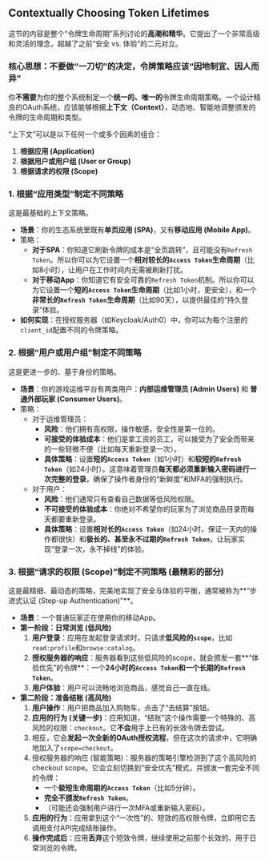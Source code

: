 ## Contextually Choosing Token Lifetimes

这节的内容是整个“令牌生命周期”系列讨论的**高潮和精华**。它提出了一个非常高级和灵活的理念，超越了之前“安全 vs. 体验”的二元对立。

### 核心思想：不要做“一刀切”的决定，令牌策略应该“因地制宜、因人而异”

你**不需要**为你的整个系统制定一个**统一的、唯一的**令牌生命周期策略。一个设计精良的OAuth系统，应该能够根据**上下文（Context）**，动态地、智能地调整颁发的令牌的生命周期和类型。

“上下文”可以是以下任何一个或多个因素的组合：

1. **根据应用 (Application)**
2. **根据用户或用户组 (User or Group)**
3. **根据请求的权限 (Scope)**

### 1. 根据“应用类型”制定不同策略

这是最基础的上下文策略。

- **场景**：你的生态系统里既有**单页应用 (SPA)**，又有**移动应用 (Mobile App)**。
- 策略：
  - **对于SPA**：你知道它刷新令牌的成本是“全页跳转”，且可能没有`Refresh Token`。所以你可以为它设置一个**相对较长的`Access Token`生命周期**（比如8小时），让用户在工作时间内无需被刷新打扰。
  - **对于移动App**：你知道它有安全可靠的`Refresh Token`机制。所以你可以为它设置一个**短的`Access Token`生命周期**（比如1小时，更安全），和一个**非常长的`Refresh Token`生命周期**（比如90天），以提供最佳的“持久登录”体验。
- **如何实现**：在授权服务器（如Keycloak/Auth0）中，你可以为每个注册的`client_id`配置不同的令牌策略。

### 2. 根据“用户或用户组”制定不同策略

这是更进一步的、基于身份的策略。

- **场景**：你的游戏运维平台有两类用户：**内部运维管理员 (Admin Users)** 和 **普通外部玩家 (Consumer Users)**。
- 策略：
  - 对于运维管理员：
    - **风险**：他们拥有高权限，操作敏感，安全性是第一位的。
    - **可接受的体验成本**：他们是拿工资的员工，可以接受为了安全而带来的一些轻微不便（比如每天重新登录一次）。
    - **具体策略**：设置**短的`Access Token`**（如1小时）和**较短的`Refresh Token`**（如24小时）。这意味着管理员**每天都必须重新输入密码进行一次完整的登录**，确保了操作者身份的“新鲜度”和MFA的强制执行。
  - 对于用户：
    - **风险**：他们通常只有查看自己数据等低风险权限。
    - **不可接受的体验成本**：你绝对不希望你的玩家为了浏览商品目录而每天都要重新登录。
    - **具体策略**：设置**相对长的`Access Token`**（如24小时，保证一天内的操作都很快）和**极长的、甚至永不过期的`Refresh Token`**，让玩家实现“登录一次，永不掉线”的体验。

### 3. 根据“请求的权限 (Scope)”制定不同策略 (最精彩的部分)

这是最精细、最动态的策略，完美地实现了安全与体验的平衡，通常被称为**“步进式认证 (Step-up Authentication)”**。

- **场景**：一个普通玩家正在使用你的移动App。
- **第一阶段：日常浏览 (低风险)**
  1. **用户登录**：应用在发起登录请求时，只请求**低风险的`scope`**，比如`read:profile`和`browse:catalog`。
  2. **授权服务器的响应**：服务器看到这些低风险的scope，就会颁发一套**“体验优先”的令牌**：一个**24小时的`Access Token`**和一个**长期的`Refresh Token`**。
  3. **用户体验**：用户可以流畅地浏览商品，感觉自己一直在线。
- **第二阶段：准备结账 (高风险)**
  1. **用户操作**：用户把商品加入购物车，点击了“去结算”按钮。
  2. **应用的行为 (关键一步)**：应用知道，“结账”这个操作需要一个特殊的、高风险的权限：`checkout`。它**不会**用手上已有的长效令牌去尝试。
  3. 相反，它会**发起一次全新的OAuth授权流程**，但在这次的请求中，它明确地加入了`scope=checkout`。
  4. 授权服务器的响应 (智能策略)：服务器的策略引擎检测到了这个高风险的checkout scope。它会立刻切换到“安全优先”模式，并颁发一套完全不同的令牌：
     - 一个**极短生命周期的`Access Token`**（比如5分钟）。
     - **完全不颁发`Refresh Token`**。
     - （可能还会强制用户进行一次MFA或重新输入密码）。
  5. **应用的行为**：应用拿到这个“一次性”的、短效的高权限令牌，立即用它去调用支付API完成结账操作。
  6. **操作完成后**：应用**丢弃**这个短效令牌，继续使用之前那个长效的、用于日常浏览的令牌。